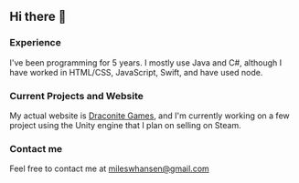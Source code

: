 ## Hi there 👋
### Experience
I've been programming for 5 years. I mostly use Java and C#, although I have worked in HTML/CSS, JavaScript, Swift, and have used node. 
### Current Projects and Website 
My actual website is [Draconite Games](http://draconitegames.com), and I'm currently working on a few project using the Unity engine that I plan on selling on Steam.
### Contact me
Feel free to contact me at [mileswhansen@gmail.com](mailto:mileswhansen@gmail.com)
<!--
**Miles-Hansen-BSU/Miles-Hansen-BSU** is a ✨ _special_ ✨ repository because its `README.md` (this file) appears on your GitHub profile.

Here are some ideas to get you started:

- 🔭 I’m currently working on ...
- 🌱 I’m currently learning ...
- 👯 I’m looking to collaborate on ...
- 🤔 I’m looking for help with ...
- 💬 Ask me about ...
- 📫 How to reach me: ...
- 😄 Pronouns: ...
- ⚡ Fun fact: ...
-->

